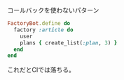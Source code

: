 コールバックを使わないパターン

```rb
FactoryBot.define do
  factory :article do
    user
    plans { create_list(:plan, 3) }
  end
end
```

これだとCIでは落ちる。
